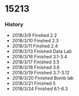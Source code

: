 # 15213
### History
- 2018/3/9   Finshed 2.2
- 2018/3/10  Finshed 2.3
- 2018/3/11  Finshed 2.4
- 2018/3/13  Finished Data Lab
- 2018/3/16  Finished 3.1-3.4
- 2018/3/17  Finished 3.5
- 2018/3/18  Finished 3.6
- 2018/3/19  Finished 3.7-3.12
- 2018/3/20  Finished Bomb lab
- 2018/3/21  Finished 5
- 2018/3/24  Finished 6.1-6.3

